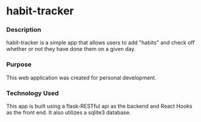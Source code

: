 # habit-tracker

### Description
habit-tracker is a simple app that allows users to add "habits" and check off whether or not they have done them on a given day.

### Purpose
This web application was created for personal development.

### Technology Used
This app is built using a flask-RESTful api as the backend and React Hooks as the front end. It also utilizes a sqlite3 database.